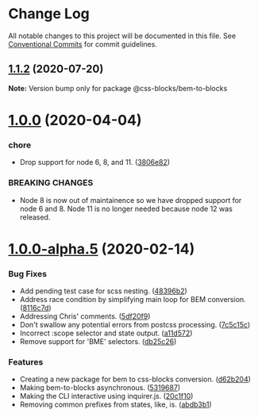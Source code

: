 # Change Log

All notable changes to this project will be documented in this file.
See [Conventional Commits](https://conventionalcommits.org) for commit guidelines.

## [1.1.2](https://github.com/linkedin/css-blocks/tree/master/packages/%40css-blocks/bem-to-blocks/compare/v1.1.1...v1.1.2) (2020-07-20)

**Note:** Version bump only for package @css-blocks/bem-to-blocks





# [1.0.0](https://github.com/linkedin/css-blocks/tree/master/packages/%40css-blocks/bem-to-blocks/compare/v1.0.0-alpha.7...v1.0.0) (2020-04-04)


### chore

* Drop support for node 6, 8, and 11. ([3806e82](https://github.com/linkedin/css-blocks/tree/master/packages/%40css-blocks/bem-to-blocks/commit/3806e82124814fbea99aa47353cd2c171b1f55ec))


### BREAKING CHANGES

* Node 8 is now out of maintainence so we have dropped support for node 6
and 8. Node 11 is no longer needed because node 12 was released.





# [1.0.0-alpha.5](https://github.com/linkedin/css-blocks/tree/master/packages/%40css-blocks/bem-to-blocks/compare/v1.0.0-alpha.4...v1.0.0-alpha.5) (2020-02-14)


### Bug Fixes

* Add pending test case for scss nesting. ([48396b2](https://github.com/linkedin/css-blocks/tree/master/packages/%40css-blocks/bem-to-blocks/commit/48396b2f6e26beb6d7614f061dfe1ef83cf1b81a))
* Address race condition by simplifying main loop for BEM conversion. ([8116c7d](https://github.com/linkedin/css-blocks/tree/master/packages/%40css-blocks/bem-to-blocks/commit/8116c7d652d7a4f242ea54329f3d8d9da25c45a8))
* Addressing Chris' comments. ([5df20f9](https://github.com/linkedin/css-blocks/tree/master/packages/%40css-blocks/bem-to-blocks/commit/5df20f98c5e3b99273658d0ef99cd22a745769ed))
* Don't swallow any potential errors from postcss processing. ([7c5c15c](https://github.com/linkedin/css-blocks/tree/master/packages/%40css-blocks/bem-to-blocks/commit/7c5c15c20d7fb8726e29695cd643a0d51d02b9e8))
* Incorrect :scope selector and state output. ([a11d572](https://github.com/linkedin/css-blocks/tree/master/packages/%40css-blocks/bem-to-blocks/commit/a11d5720095a07dd72896f075d92891ac3c47196))
* Remove support for 'BME' selectors. ([db25c26](https://github.com/linkedin/css-blocks/tree/master/packages/%40css-blocks/bem-to-blocks/commit/db25c2612a55a8df666389e3cc7b223261885a2f))


### Features

* Creating a new package for bem to css-blocks conversion. ([d62b204](https://github.com/linkedin/css-blocks/tree/master/packages/%40css-blocks/bem-to-blocks/commit/d62b2042423d822c3b09526b145a354c4d7e6bd2))
* Making bem-to-blocks asynchronous. ([5319687](https://github.com/linkedin/css-blocks/tree/master/packages/%40css-blocks/bem-to-blocks/commit/5319687ea72c2c90e5236ae7246654d9164433ad))
* Making the CLI interactive using inquirer.js. ([20c1f10](https://github.com/linkedin/css-blocks/tree/master/packages/%40css-blocks/bem-to-blocks/commit/20c1f108b0c5c39adb84b821dfe7343e7b148765))
* Removing common prefixes from states, like, is. ([abdb3b1](https://github.com/linkedin/css-blocks/tree/master/packages/%40css-blocks/bem-to-blocks/commit/abdb3b1336751904906a950d61091bef04b4eeec))
